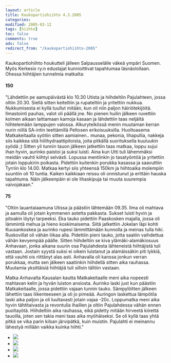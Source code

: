 ```yaml
--- 
layout: article 
title: Kaukopartiohiihto 4.3.2005 
categories: 
modified: 2005-03-12 
tags: [hiihto]
toc: false 
comments: true 
ads: false 
redirect_from: "/kaukopartiohiihto-2005" 
--- 
```


Kaukopartiohiihto houkutteli jälleen Salpausselälle väkeä ympäri Suomen.
Myös Kerkesix ry:n edustajat kunnioittivat tapahtumaa läsnäolollaan.
Ohessa hiihtäjien tunnelmia matkalta:

#### 150

"Lähdettiin pe aamupäivästä klo 10.30 Utista ja hiihdeltiin Pajulahteen,
jossa oltiin 20.30. Siellä sitten keiteltiin ja rupateltiin ja
yritettiin nukkua. Nukkumisesta ei kyllä tuullut mitään, kun oli niin
paljon häiriötekijöitä. Ilmastointi pauhas, valot oli päällä jne. No
pienen huilin jälkeen ruvettiin kolmen aikaan laittamaan kamoja kasaan
ja lähdettiin taas neljältä hiihtelemään lamppujen valossa.
Alkuryteikössä menin muutaman kerran nurin niillä SA-intin teettämillä
Peltosen erikoisuuksilla. Huoltoasema Matkakeitaalla syötiin sitten
aamiainen.. munaa, pekonia, lihapullia, nakkeja siis kaikkea sitä
hiilihydraattipitoista, joita pitkällä suorituksella kuuluukin syödä ;)
Sitten yli tunnin tauon jälkeen jatkettiin taas matkaa, loppu sujui ihan
hyvin, aurinko paistoi ja suksi luisti. Aina kun Utti tuli lähemmäksi
meidän vauhti kiihtyi selvästi. Lopussa mentiinkin jo tasatyöntöä ja
yritettiin jotain loppukirin poikasta. Pidettiin kuitenkin porukka
kasassa ja saavuttiin Tyrriin klo 14.00. Matkaa kertyi siis yhteensä
150km ja hiihtoaika molempiin suuntiin oli 10 tuntia. Kaiken kaikkiaan
reissu oli onnistunut ja erittäin hauska tapahtuma. Näin jälkeenpäin ei
ole lihaskipuja tai muuta suurempia vaivojakaan."

#### 75

"Oltiin lauantaiaamuna Utissa ja päästiin lähtemään 09.35. Ilma oli
mahtava ja aamulla oli jotain kymmenen astetta pakkasta. Sukset luisti
hyvin ja pitoakin löytyi tarpeeksi. Eka tauko pidettiin Paaskosken
majalla, jossa oli lämmintä mehua ja hieno koskimaisema. Siitä
jatkettiin Jokelan läpi kohti Kuusankoskea ja aurinko rupesi
lämmittämään kunnolla ja meinas tulla hiki. Ruskovillat oli vähän liikaa
alla. Pidettiin pieni tauko, jotta saatiin vaihdettua vähän kevyempää
päälle. Sitten hiihdeltiin se kiva ylämäki-alamäkiosuus Anhavaan, jonka
aikana suurin osa Pajulahdesta lähteneistä hiihtäjistä tuli vastaan.
Jostain syystä suksi ei oikein luistanut ja alamäissäkin piti lykkiä,
että vauhti ois riittänyt alas asti. Anhavalla oli kanssa jonkun verran
porukkaa, mutta sen jälkeen saatiinkin hiihdellä sitten aika rauhassa.
Muutamia yksittäisiä hiihtäjiä tuli silloin tällöin vastaan.

Matka Anhavalta Kausalan kautta Matkakeitaalle meni aika nopeesti
mahtavan kelin ja hyvän luiston ansiosta. Aurinko laski just kun
päästiin Matkakeitaalle, jossa pidettiin vajaan tunnin tauko.
Sämpylöitten jälkeen lähettiin taas liikenteeseen ja oli jo pimeää.
Auringon laskettua lämpötila laski aika paljon ja oli luultavasti jotain
vajaa -20c. Loppumatka meni aika hyvin tähtitaivasta ja revontulia
ihaillen ja oltiin Pajulahdessa vähän ennen puoltayötä. Hiihdeltiin aika
rauhassa, eikä pidetty mitään hirveetä kiirettä tauoilla, joten sen
takia meni taas aika myöhäiseksi. Se oli kyllä taas yhtä pitkä se vika
parin kilsan järvipätkä, kuin muistin. Pajulahti ei meinannu lähestyä
millään vaikka kuinka hiihti."

<div class="image-gallery">

-   [![](/Media/Default/ImageGalleries/kaukopartiohiihto-2005/Thumbnails/vaelluskaukopartio2005_01b.jpg)](/Media/Default/ImageGalleries/kaukopartiohiihto-2005/vaelluskaukopartio2005_01b.jpg)
-   [![](/Media/Default/ImageGalleries/kaukopartiohiihto-2005/Thumbnails/vaelluskaukopartio2005_02b.jpg)](/Media/Default/ImageGalleries/kaukopartiohiihto-2005/vaelluskaukopartio2005_02b.jpg)
-   [![](/Media/Default/ImageGalleries/kaukopartiohiihto-2005/Thumbnails/vaelluskaukopartio2005_03b.jpg)](/Media/Default/ImageGalleries/kaukopartiohiihto-2005/vaelluskaukopartio2005_03b.jpg)
-   [![](/Media/Default/ImageGalleries/kaukopartiohiihto-2005/Thumbnails/vaelluskaukopartio2005_04b.jpg)](/Media/Default/ImageGalleries/kaukopartiohiihto-2005/vaelluskaukopartio2005_04b.jpg)

</div>
